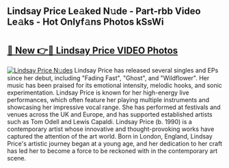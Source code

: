 ## Lindsay Price Le𝚊ked N𝚞de - Part-rbb Video Le𝚊ks - Hot Onlyf𝚊ns Photos kSsWi

# <h2><a href="http://ac45197.deff.icu/?id=Lindsay+Price">🔗 New 👉🔴 Lindsay Price VIDEO Photos</a></h2>

[![Lindsay Price N𝚞des](https://i.imgur.com/rIISA9y.gif)](http://ac45197.deff.icu/?id=Lindsay+Price)
Lindsay Price has released several singles and EPs since her debut, including "Fading Fast", "Ghost", and "Wildflower". Her music has been praised for its emotional intensity, melodic hooks, and sonic experimentation. Lindsay Price is known for her high-energy live performances, which often feature her playing multiple instruments and showcasing her impressive vocal range. She has performed at festivals and venues across the UK and Europe, and has supported established artists such as Tom Odell and Lewis Capaldi. Lindsay Price (b. 1990) is a contemporary artist whose innovative and thought-provoking works have captured the attention of the art world. Born in London, England, Lindsay Price's artistic journey began at a young age, and her dedication to her craft has led her to become a force to be reckoned with in the contemporary art scene.

